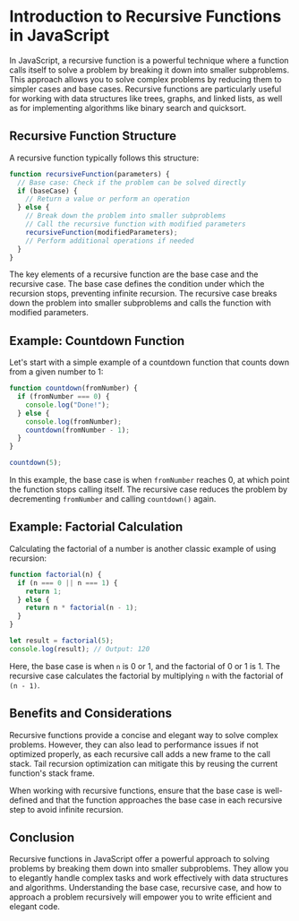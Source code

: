 # Introduction to Recursive Functions in JavaScript

In JavaScript, a recursive function is a powerful technique where a function calls itself to solve a problem by breaking it down into smaller subproblems. This approach allows you to solve complex problems by reducing them to simpler cases and base cases. Recursive functions are particularly useful for working with data structures like trees, graphs, and linked lists, as well as for implementing algorithms like binary search and quicksort.

## Recursive Function Structure

A recursive function typically follows this structure:

```javascript
function recursiveFunction(parameters) {
  // Base case: Check if the problem can be solved directly
  if (baseCase) {
    // Return a value or perform an operation
  } else {
    // Break down the problem into smaller subproblems
    // Call the recursive function with modified parameters
    recursiveFunction(modifiedParameters);
    // Perform additional operations if needed
  }
}
```

The key elements of a recursive function are the base case and the recursive case. The base case defines the condition under which the recursion stops, preventing infinite recursion. The recursive case breaks down the problem into smaller subproblems and calls the function with modified parameters.

## Example: Countdown Function

Let's start with a simple example of a countdown function that counts down from a given number to 1:

```javascript
function countdown(fromNumber) {
  if (fromNumber === 0) {
    console.log("Done!");
  } else {
    console.log(fromNumber);
    countdown(fromNumber - 1);
  }
}

countdown(5);
```

In this example, the base case is when `fromNumber` reaches 0, at which point the function stops calling itself. The recursive case reduces the problem by decrementing `fromNumber` and calling `countdown()` again.

## Example: Factorial Calculation

Calculating the factorial of a number is another classic example of using recursion:

```javascript
function factorial(n) {
  if (n === 0 || n === 1) {
    return 1;
  } else {
    return n * factorial(n - 1);
  }
}

let result = factorial(5);
console.log(result); // Output: 120
```

Here, the base case is when `n` is 0 or 1, and the factorial of 0 or 1 is 1. The recursive case calculates the factorial by multiplying `n` with the factorial of `(n - 1)`.

## Benefits and Considerations

Recursive functions provide a concise and elegant way to solve complex problems. However, they can also lead to performance issues if not optimized properly, as each recursive call adds a new frame to the call stack. Tail recursion optimization can mitigate this by reusing the current function's stack frame.

When working with recursive functions, ensure that the base case is well-defined and that the function approaches the base case in each recursive step to avoid infinite recursion.

## Conclusion

Recursive functions in JavaScript offer a powerful approach to solving problems by breaking them down into smaller subproblems. They allow you to elegantly handle complex tasks and work effectively with data structures and algorithms. Understanding the base case, recursive case, and how to approach a problem recursively will empower you to write efficient and elegant code.